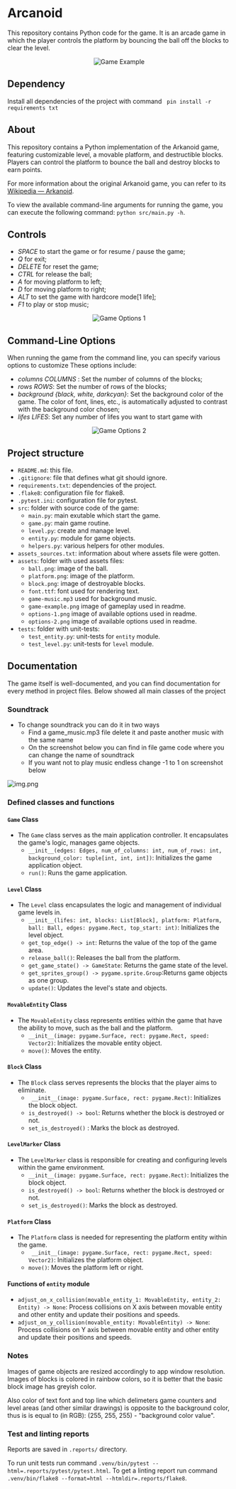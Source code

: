 # Arcanoid
This repository contains Python code for the game. It is an arcade game in which the player controls the platform by bouncing the ball off the blocks to clear the level.


<div style="text-align:center;">
    <img src="assets/game-example.png" alt="Game Example">
</div>

## Dependency

Install all dependencies of the project with command ``` pin install -r requirements txt```


## About
This repository contains a Python implementation of the Arkanoid game, featuring customizable level, a movable platform, and destructible blocks. Players can control the platform to bounce the ball and destroy blocks to earn points.

For more information about the original Arkanoid game, you can refer to its [Wikipedia — Arkanoid](https://en.wikipedia.org/wiki/Arkanoid).

To view the available command-line arguments for running the game, you can execute the following command: `python src/main.py -h`.

## Controls
- *SPACE* to start the game or for resume / pause the game;
- *Q* for exit;
- *DELETE* for reset the game;
- *CTRL* for release the ball;
- *A* for moving platform to left;
- *D* for moving platform to right;
- *ALT*  to set the game with hardcore mode[1 life];
- *F1* to play or stop music;

<div style="text-align:center;">
    <img src="assets/options-1.png" alt="Game Options 1">
</div>

## Command-Line Options
When running the game from the command line, you can specify various options to customize These options include:

  - *columns COLUMNS* : Set the number of columns of the blocks;
  - *rows ROWS*: Set the number of rows of the blocks;
  - *background {black, white, darkcyan}*: Set the background color of the game. The color of font, lines, etc., is automatically adjusted to contrast with the background color chosen;
  - *lifes LIFES*: Set any number of lifes you want to start game with

<div style="text-align:center;">
    <img src="assets/options-2.png" alt="Game Options 2">
</div>

## Project structure
- `README.md`: this file.
- `.gitignore`: file that defines what git should ignore.
- `requirements.txt`: dependencies of the project.
- `.flake8`: configuration file for flake8.
- `.pytest.ini`: configuration file for pytest.
- `src`: folder with source code of the game:
    + `main.py`: main exutable which start the game.
    + `game.py`: main game routine.
    + `level.py`: create and manage level.
    + `entity.py`: module for game objects.
    + `helpers.py`: various helpers for other modules.
- `assets_sources.txt`: information about where assets file were gotten.
- `assets`: folder with used assets files:
    + `ball.png`: image of the ball.
    + `platform.png`: image of the platform.
    + `block.png`: image of destroyable blocks.
    + `font.ttf`: font used for rendering text.
    + `game-music.mp3` used for background music.
    + `game-example.png` image of gameplay used in readme.
    + `options-1.png` image of available options used in readme.
    + `options-2.png` image of available options used in readme.
- `tests`: folder with unit-tests:
    + `test_entity.py`: unit-tests for `entity` module.
    + `test_level.py`: unit-tests for `level` module.

## Documentation

The game itself is well-documented, and you can find documentation for every method in project files. Below showed all main classes of the project


### Soundtrack
- To change soundtrack you can do it in two ways
  + Find a game_music.mp3 file delete it and paste another music with the same name
  + On the screenshot below you can find in file game code where you can change the name of soundtrack
  + If you want not to play music endless change -1 to 1 on screenshot below

![img.png](assets/img.png)

### Defined classes and functions
#### `Game` Class
- The `Game` class serves as the main application controller. It encapsulates the game's logic, manages game objects.
  + `__init__(edges: Edges, num_of_columns: int, num_of_rows: int, background_color: tuple[int, int, int])`: Initializes the game application object.
  + `run()`: Runs the game application.

#### `Level` Class
- The `Level` class encapsulates the logic and management of individual game levels in.
  + ```__init__(lifes: int, blocks: List[Block], platform: Platform, ball: Ball, edges: pygame.Rect, top_start: int)```: Initializes the level object.
  + ```get_top_edge() -> int```: Returns the value of the top of the game area.
  + ```release_ball()```: Releases the ball from the platform. 
  + ```get_game_state() -> GameState```: Returns the game state of the level. 
  + ```get_sprites_group() -> pygame.sprite.Group```:Returns game objects as one group. 
  + ```update()```: Updates the level's state and objects.

#### `MovableEntity` Class
- The `MovableEntity` class represents entities within the game that have the ability to move, such as the ball and the platform.
  + ```__init__(image: pygame.Surface, rect: pygame.Rect, speed: Vector2)```: Initializes the movable entity object.
  + ```move()```: Moves the entity.


#### `Block` Class
- The `Block` class serves represents the  blocks that the player aims to eliminate.
  + ``` __init__(image: pygame.Surface, rect: pygame.Rect)```: Initializes the block object.
  + ```is_destroyed() -> bool```: Returns whether the block is destroyed or not.
  + ```set_is_destroyed()``` : Marks the block as destroyed.

#### `LevelMarker` Class 
- The `LevelMarker` class is responsible for creating and configuring levels within the game environment.
  +   ```__init__(image: pygame.Surface, rect: pygame.Rect)```: Initializes the block object.
  + ```is_destroyed() -> bool```: Returns whether the block is destroyed or not.
  + ```set_is_destroyed()```: Marks the block as destroyed.

#### `Platform` Class
- The `Platform` class is needed for representing the platform entity within the game.
  + ``` __init__(image: pygame.Surface, rect: pygame.Rect, speed: Vector2)```: Initializes the platform object.
  + ```move()```: Moves the platform left or right.
  
#### Functions of `entity` module
- ```adjust_on_x_collision(movable_entity_1: MovableEntity, entity_2: Entity) -> None```: Process collisions on X axis 
between movable entity and other entity and update their positions and speeds.
- ```adjust_on_y_collision(movable_entity: MovableEntity) -> None```: Process collisions on Y axis between movable entity 
and other entity and update their positions and speeds.


### Notes
Images of game objects are resized accordingly to app window resolution. Images
of blocks is colored in rainbow colors, so it is better that the basic block 
image has greyish color.

Also color of text font and top line which delimeters game counters and level
areas (and other similar drawings) is opposite to the background color, thus is
is equal to (in RGB): (255, 255, 255) - "background color value".

### Test and linting reports
Reports are saved in ```.reports/``` directory.

To run unit tests run command ```.venv/bin/pytest --html=.reports/pytest/pytest.html```. To get a linting report run command ```.venv/bin/flake8 --format=html --htmldir=.reports/flake8```.
